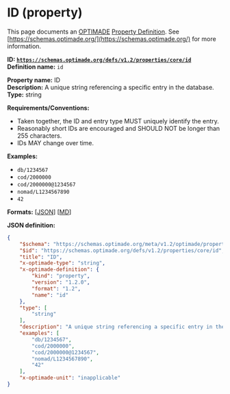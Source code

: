 # ID (property)

This page documents an [OPTIMADE](https://www.optimade.org/) [Property Definition](https://schemas.optimade.org/#definitions). See [https://schemas.optimade.org/](https://schemas.optimade.org/) for more information.

**ID: [`https://schemas.optimade.org/defs/v1.2/properties/core/id`](https://schemas.optimade.org/defs/v1.2/properties/core/id.md)**  
**Definition name:** `id`

**Property name:** ID  
**Description:** A unique string referencing a specific entry in the database.  
**Type:** string  

**Requirements/Conventions:**

- Taken together, the ID and entry type MUST uniquely identify the entry.
- Reasonably short IDs are encouraged and SHOULD NOT be longer than 255 characters.
- IDs MAY change over time.

**Examples:**

- `db/1234567`
- `cod/2000000`
- `cod/2000000@1234567`
- `nomad/L1234567890`
- `42`

**Formats:** [[JSON](id.json)] [[MD](id.md)]

**JSON definition:**

``` json
{
    "$schema": "https://schemas.optimade.org/meta/v1.2/optimade/property_definition.md",
    "$id": "https://schemas.optimade.org/defs/v1.2/properties/core/id",
    "title": "ID",
    "x-optimade-type": "string",
    "x-optimade-definition": {
        "kind": "property",
        "version": "1.2.0",
        "format": "1.2",
        "name": "id"
    },
    "type": [
        "string"
    ],
    "description": "A unique string referencing a specific entry in the database.\n\n**Requirements/Conventions:**\n\n- Taken together, the ID and entry type MUST uniquely identify the entry.\n- Reasonably short IDs are encouraged and SHOULD NOT be longer than 255 characters.\n- IDs MAY change over time.",
    "examples": [
        "db/1234567",
        "cod/2000000",
        "cod/2000000@1234567",
        "nomad/L1234567890",
        "42"
    ],
    "x-optimade-unit": "inapplicable"
}
```